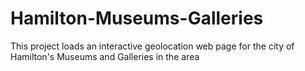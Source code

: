 # Hamilton-Museums-Galleries

This project loads an interactive geolocation web page for the city of Hamilton's Museums and Galleries in the area
